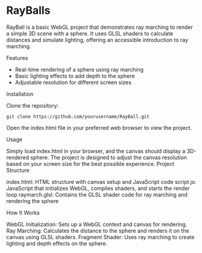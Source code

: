 # RayBalls
RayBall is a basic WebGL project that demonstrates ray marching to render a simple 3D scene with a sphere. It uses GLSL shaders to calculate distances and simulate lighting, offering an accessible introduction to ray marching.


Features

- Real-time rendering of a sphere using ray marching
- Basic lighting effects to add depth to the sphere
- Adjustable resolution for different screen sizes

Installation

Clone the repository:

    git clone https://github.com/yourusername/RayBall.git

Open the index.html file in your preferred web browser to view the project.

Usage

Simply load index.html in your browser, and the canvas should display a 3D-rendered sphere. The project is designed to adjust the canvas resolution based on your screen size for the best possible experience.
Project Structure

index.html: HTML structure with canvas setup and JavaScript code
script.js: JavaScript that initializes WebGL, compiles shaders, and starts the render loop
raymarch.glsl: Contains the GLSL shader code for ray marching and rendering the sphere

How It Works

WebGL Initialization: Sets up a WebGL context and canvas for rendering.
Ray Marching: Calculates the distance to the sphere and renders it on the canvas using GLSL shaders.
Fragment Shader: Uses ray marching to create lighting and depth effects on the sphere.
